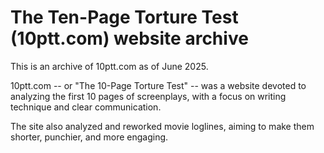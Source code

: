# The Ten-Page Torture Test (10ptt.com) website archive

This is an archive of 10ptt.com as of June 2025.

10ptt.com -- or "The 10-Page Torture Test" -- was a website devoted to analyzing the first 10 pages of screenplays, with a focus on writing technique and clear communication.

The site also analyzed and reworked movie loglines, aiming to make them shorter, punchier, and more engaging.
